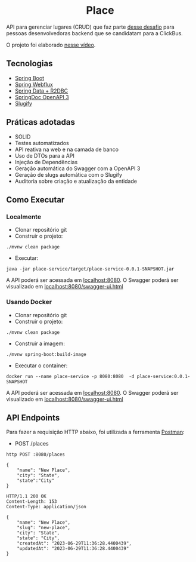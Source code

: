 <h1 align="center">Place</h1>

API para gerenciar lugares (CRUD) que faz parte [desse desafio](https://github.com/RocketBus/quero-ser-clickbus/tree/master/testes/backend-developer) para pessoas desenvolvedoras backend que se candidatam para a ClickBus.

O projeto foi elaborado [nesse vídeo](https://youtu.be/SsWZ4O9iWuo).

## Tecnologias
 
- [Spring Boot](https://spring.io/projects/spring-boot)
- [Spring Webflux](https://docs.spring.io/spring-framework/reference/web/webflux.html)
- [Spring Data + R2DBC](https://docs.spring.io/spring-framework/reference/data-access/r2dbc.html)
- [SpringDoc OpenAPI 3](https://springdoc.org/v2/#spring-webflux-support)
- [Slugify](https://github.com/slugify/slugify)

## Práticas adotadas

- SOLID
- Testes automatizados
- API reativa na web e na camada de banco
- Uso de DTOs para a API
- Injeção de Dependências
- Geração automática do Swagger com a OpenAPI 3
- Geração de slugs automática com o Slugify
- Auditoria sobre criação e atualização da entidade

## Como Executar

### Localmente
- Clonar repositório git
- Construir o projeto:
```
./mvnw clean package
```
- Executar:
```
java -jar place-service/target/place-service-0.0.1-SNAPSHOT.jar
```

A API poderá ser acessada em [localhost:8080](http://localhost:8080).
O Swagger poderá ser visualizado em [localhost:8080/swagger-ui.html](http://localhost:8080/swagger-ui.html)

### Usando Docker

- Clonar repositório git
- Construir o projeto:
```
./mvnw clean package
```
- Construir a imagem:
```
./mvnw spring-boot:build-image
```
- Executar o container:
```
docker run --name place-service -p 8080:8080  -d place-service:0.0.1-SNAPSHOT
```

A API poderá ser acessada em [localhost:8080](http://localhost:8080).
O Swagger poderá ser visualizado em [localhost:8080/swagger-ui.html](http://localhost:8080/swagger-ui.html)

## API Endpoints

Para fazer a requisição HTTP abaixo, foi utilizada a ferramenta [Postman](https://www.postman.com/):

- POST /places
```
http POST :8080/places

{
    "name": "New Place",
    "city": "State",
    "state":"City"
}

HTTP/1.1 200 OK
Content-Length: 153
Content-Type: application/json

{
    "name": "New Place",
    "slug": "new-place",
    "city": "State",
    "state": "City",
    "createdAt": "2023-06-29T11:36:28.4400439",
    "updatedAt": "2023-06-29T11:36:28.4400439"
}
```
